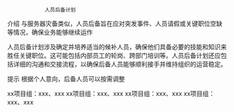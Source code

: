 				人员后备计划
介绍
与服务器灾备类似，人员后备旨在应对突发事件、人员请假或关键职位空缺等情况，确保业务能够继续运作

人员后备计划涉及确定并培养适当的候补人员，确保他们具备必要的技能和知识来胜任关键职位。这可能包括内部员工的轮岗、跨部门培训等。人员后备计划还应包括详细的沟通和交接流程，以确保后备人员能够顺利接手并维持组织的运营稳定。

提示
根据个人意向，后备人员可以按需调整

xx项目组：xxx、xxx
xx项目组：xxx、xxx
xx项目组：xxx、xxx
xx项目组：xxx、xxx